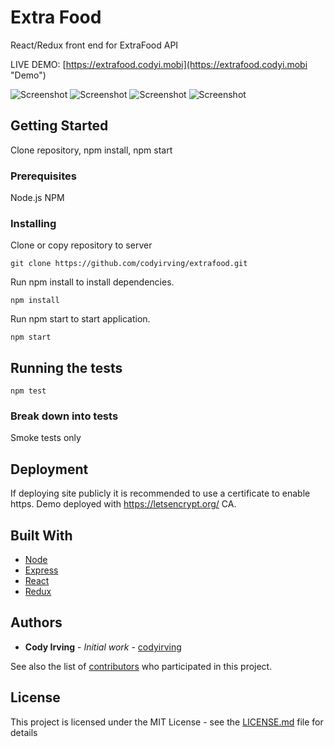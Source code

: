 # Extra Food

React/Redux front end for ExtraFood API

LIVE DEMO: [https://extrafood.codyi.mobi](https://extrafood.codyi.mobi "Demo")


![Screenshot]( "Screenshot")
![Screenshot]( "Screenshot")
![Screenshot]( "Screenshot")
![Screenshot]( "Screenshot")

## Getting Started

Clone repository, npm install, npm start

### Prerequisites

Node.js NPM

### Installing

Clone or copy repository to server

```
git clone https://github.com/codyirving/extrafood.git
```

Run npm install to install dependencies.
```
npm install
```

Run npm start to start application.
```
npm start
```

## Running the tests

```
npm test
```
### Break down into tests

Smoke tests only

## Deployment

If deploying site publicly it is recommended to use a certificate to enable https.
Demo deployed with https://letsencrypt.org/ CA.

## Built With

* [Node](node.js)
* [Express](express)
* [React](react)
* [Redux](redux)

## Authors

* **Cody Irving** - *Initial work* - [codyirving](https://github.com/codyirving)

See also the list of [contributors](https://github.com/codyirving/gardenmanager/contributors) who participated in this project.

## License

This project is licensed under the MIT License - see the [LICENSE.md](LICENSE.md) file for details

